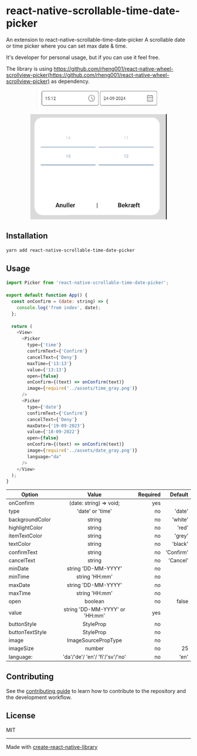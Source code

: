 # react-native-scrollable-time-date-picker
 An extension to react-native-scrollable-time-date-picker
A scrollable date or time picker where you can set max date & time. 

It's developer for personal usage, but if you can use it feel free. 

The library is using https://github.com/rheng001/react-native-wheel-scrollview-picker(https://github.com/rheng001/react-native-wheel-scrollview-picker) as dependency.

<p align="center"> <img src="https://github.com/a-b-riecke/react-native-scrollable-timedate-picker/blob/main/buttons.png" /> </p>
<p align="center"> <img src="https://github.com/a-b-riecke/react-native-scrollable-timedate-picker/blob/main/modal.png" /> </p>

## Installation

```sh
yarn add react-native-scrollable-time-date-picker
```

## Usage


```js
import Picker from 'react-native-scrollable-time-date-picker';

export default function App() {
  const onConfirm = (date: string) => {
    console.log('from index', date);
  };

  return (
    <View>
      <Picker
        type={'time'}
        confirmText={'Confirm'}
        cancelText={'Deny'}
        maxTime={'13:13'}
        value={'13:13'}
        open={false}
        onConfirm={(text) => onConfirm(text)}
        image={require('../assets/time_gray.png')}
      />
      <Picker
        type={'date'}
        confirmText={'Confirm'}
        cancelText={'Deny'}
        maxDate={'19-09-2023'}
        value={'18-09-2022'}
        open={false}
        onConfirm={(text) => onConfirm(text)}
        image={require('../assets/date_gray.png')}
        language="da"
      />
    </View>
  );
}

```

| Option        | Value        | Required  | Default |
| ------------- |:-------------:| -----:| -----: |
| onConfirm     |  (date: string) => void;| yes | |
|type           | 'date' or 'time' | no | 'date' |
|backgroundColor | string | no | 'white' |
|highlightColor | string | no | 'red' |
|itemTextColor | string | no | 'grey' |
|textColor | string | no | 'black' |
|confirmText    | string | no | 'Confirm' |
|cancelText    | string | no | 'Cancel' |
|minDate    | string 'DD-MM-YYYY' | no |  |
|minTime    | string 'HH:mm' | no |  |
|maxDate    | string 'DD-MM-YYYY' | no |  |
|maxTime    | string 'HH:mm' | no |  |
|open    | boolean | no | false |
|value    | string 'DD-MM-YYYY' or  'HH:mm'| yes |  |
|buttonStyle    | StyleProp<ViewStyle> | no |  |
|buttonTextStyle    | StyleProp<ViewStyle> | no |  |
|image    | ImageSourcePropType | no |  |
|imageSize    | number | no | 25 |
language: |'da'/'de'/ 'en'/ 'fi'/'sv'/'no' | no | 'en' |


## Contributing

See the [contributing guide](CONTRIBUTING.md) to learn how to contribute to the repository and the development workflow.

## License

MIT

---

Made with [create-react-native-library](https://github.com/callstack/react-native-builder-bob)
